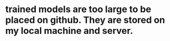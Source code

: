 # trained models are too large to be placed on github. They are stored on my local machine and server.

